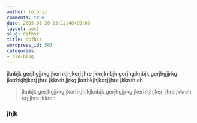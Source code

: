 ```yaml
---
author: leibniz
comments: true
date: 2005-01-26 23:12:48+00:00
layout: post
slug: dsfhsr
title: dsfhsr
wordpress_id: 507
categories:
- old-blog
---
```


jknbjk gerjhgjjrkg jkerhkjhjkerj jhre jkkrjknbjk gerjhgjknbjk
gerjhgjjrkg jkerhkjhjkerj jhre jkkreh jjrkg jkerhkjhjkerj jhre jkkreh
eh 




> 

> 
> jknbjk gerjhgjjrkg jkerhkjhjkjknbjk gerjhgjjrkg jkerhkjhjkerj  jhre jkkreh erj  jhre jkkreh 




### jhjk

